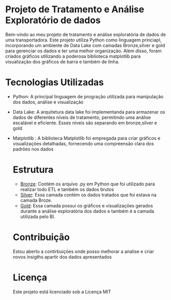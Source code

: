 # Projeto de Tratamento e Análise Exploratório de dados

Bem-vindo ao meu projeto de tratamento e análise exploratória de dados de uma transportadora. Este projeto utiliza
Python como linguagem princiapl, incorporando um ambiente de Data Lake com camadas Bronze,silver e gold
para gerenciar os dados e ter uma melhor organização. Além disso, foram criados gráficos
utilizando a poderosa biblioteca matplotlib para visualização dos gráficos de barra e também de linha.

# Tecnologias Utilizadas
- Python: A principal linguagem de progração utilizada para manipulação dos dados, análise e visualização
- Data Lake: A arquitetura data lake foi implementanda para armazenar os dados de diferentes níveis de tratamento,
  permitindo uma análise escalável e eficiente. Esses níveis são separando em bronze,silver e gold
- Matplotlib : A biblioteca Matplotlib foi empregada para criar gráficos e visualizações detalhadas, fornecendo
  uma compreensão clara dos padrões nos dados

  # Estrutura

  - [Bronze](https://github.com/al00pes/encomendas_express/tree/f71adda5b341c9f2d9dc4be6aff38d7dea8907e8/bronze): Contém os arquivo .py em Python que foi utilizado para realizar todo ETL e também os dados brutos
  - [Silver](https//github.com/al00pes/encomendas_express/tree/f71adda5b341c9f2d9dc4be6aff38d7dea8907e8/silver): Essa camada contém os dados tratados que foi estava na camada Broze.
  - [Gold](https://github.com/al00pes/encomendas_express/tree/f71adda5b341c9f2d9dc4be6aff38d7dea8907e8/gold): Essa camada possui os gráficos e visualizações gerados durante a análise exploratória dos dados e também é a camada utilizada pelo BI. 
 
  # Contribuição

  Estou aberto a contirbuições onde posso melhorar a analise e criar novos insigths apartir dos dados apresentados

  # Licença

  Este projeto está licenciado sob a Licença MIT
